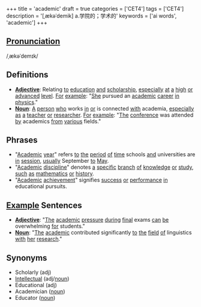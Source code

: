 +++
title = 'academic'
draft = true
categories = ['CET4']
tags = ['CET4']
description = '[ˌækəˈdemik] a.学院的；学术的'
keywords = ['ai words', 'academic']
+++

## [Pronunciation](/en/post/pronunciation/)
/ˌækəˈdemɪk/

## Definitions
- **[Adjective](/en/post/adjective/)**: Relating [to](/en/post/to/) [education](/en/post/education/) [and](/en/post/and/) [scholarship](/en/post/scholarship/), [especially](/en/post/especially/) [at](/en/post/at/) [a](/en/post/a/) [high](/en/post/high/) [or](/en/post/or/) [advanced](/en/post/advanced/) [level](/en/post/level/). [For](/en/post/for/) [example](/en/post/example/): "[She](/en/post/she/) pursued an [academic](/en/post/academic/) [career](/en/post/career/) [in](/en/post/in/) [physics](/en/post/physics/)."
- **[Noun](/en/post/noun/)**: [A](/en/post/a/) [person](/en/post/person/) [who](/en/post/who/) works [in](/en/post/in/) [or](/en/post/or/) is connected [with](/en/post/with/) academia, [especially](/en/post/especially/) [as](/en/post/as/) [a](/en/post/a/) [teacher](/en/post/teacher/) [or](/en/post/or/) [researcher](/en/post/researcher/). [For](/en/post/for/) [example](/en/post/example/): "[The](/en/post/the/) [conference](/en/post/conference/) was attended [by](/en/post/by/) academics [from](/en/post/from/) [various](/en/post/various/) fields."

## Phrases
- "[Academic](/en/post/academic/) [year](/en/post/year/)" refers [to](/en/post/to/) [the](/en/post/the/) [period](/en/post/period/) [of](/en/post/of/) [time](/en/post/time/) schools [and](/en/post/and/) universities are [in](/en/post/in/) [session](/en/post/session/), [usually](/en/post/usually/) September [to](/en/post/to/) [May](/en/post/may/).
- "[Academic](/en/post/academic/) [discipline](/en/post/discipline/)" denotes [a](/en/post/a/) [specific](/en/post/specific/) [branch](/en/post/branch/) [of](/en/post/of/) [knowledge](/en/post/knowledge/) [or](/en/post/or/) [study](/en/post/study/), [such](/en/post/such/) [as](/en/post/as/) [mathematics](/en/post/mathematics/) [or](/en/post/or/) [history](/en/post/history/).
- "[Academic](/en/post/academic/) [achievement](/en/post/achievement/)" signifies [success](/en/post/success/) [or](/en/post/or/) [performance](/en/post/performance/) [in](/en/post/in/) educational pursuits.

## [Example](/en/post/example/) Sentences
- **[Adjective](/en/post/adjective/)**: "[The](/en/post/the/) [academic](/en/post/academic/) [pressure](/en/post/pressure/) [during](/en/post/during/) [final](/en/post/final/) exams [can](/en/post/can/) [be](/en/post/be/) overwhelming [for](/en/post/for/) students."
- **[Noun](/en/post/noun/)**: "[The](/en/post/the/) [academic](/en/post/academic/) contributed significantly [to](/en/post/to/) [the](/en/post/the/) [field](/en/post/field/) [of](/en/post/of/) linguistics [with](/en/post/with/) [her](/en/post/her/) [research](/en/post/research/)."

## Synonyms
- Scholarly (adj)
- [Intellectual](/en/post/intellectual/) (adj/[noun](/en/post/noun/))
- Educational (adj)
- Academician ([noun](/en/post/noun/))
- Educator ([noun](/en/post/noun/))
